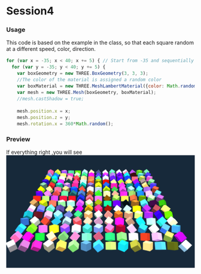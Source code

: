 Session4
========
### Usage ###

This code is based on the example in the class, so that each square random at a different speed, color, direction.

```javascript
for (var x = -35; x < 40; x += 5) { // Start from -35 and sequentially add one every 5 pixels
  for (var y = -35; y < 40; y += 5) {
    var boxGeometry = new THREE.BoxGeometry(3, 3, 3);
    //The color of the material is assigned a random color
    var boxMaterial = new THREE.MeshLambertMaterial({color: Math.random() * 0xFFFFFF});
    var mesh = new THREE.Mesh(boxGeometry, boxMaterial);
    //mesh.castShadow = true;

    mesh.position.x = x;
    mesh.position.z = y;
    mesh.rotation.x = 360*Math.random();
```

### Preview ###
If everything right ,you will see
![image](https://github.com/845558128/DAT505_GitHub/blob/master/images/4.png)
